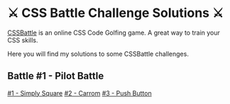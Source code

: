 # ⚔️ CSS Battle Challenge Solutions ⚔️

[CSSBattle](https://cssbattle.dev/) is an online CSS Code Golfing game. A great way to train your CSS skills.

Here you will find my solutions to some CSSBattle challenges.

## Battle #1 - Pilot Battle

[#1 - Simply Square](Solutions/1%20-%20Pilot%20Battle/1%20-%20Simply%20Square.md)
[#2 - Carrom](Solutions/1%20-%20Pilot%20Battle/2%20-%20Carrom.md)
[#3 - Push Button](Solutions/1%20-%20Pilot%20Battle/3%20-%20Push%20Button.md)
